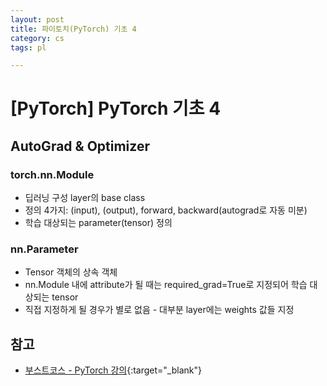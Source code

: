 ```yaml
---
layout: post
title: 파이토치(PyTorch) 기초 4
category: cs
tags: pl

---
```


# [PyTorch] PyTorch 기초 4

## AutoGrad & Optimizer

### torch.nn.Module
- 딥러닝 구성 layer의 base class
- 정의 4가지: (input), (output), forward, backward(autograd로 자동 미분)
- 학습 대상되는 parameter(tensor) 정의

### nn.Parameter
- Tensor 객체의 상속 객체
- nn.Module 내에 attribute가 될 때는 required_grad=True로 지정되어 학습 대상되는 tensor
- 직접 지정하게 될 경우가 별로 없음 - 대부분 layer에는 weights 값들 지정

## 참고
- [부스트코스 - PyTorch 강의](https://www.boostcourse.org/ai213){:target="_blank"}